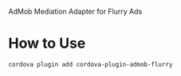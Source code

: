 
AdMob Mediation Adapter for Flurry Ads

# How to Use #

```bash
cordova plugin add cordova-plugin-admob-flurry
```

